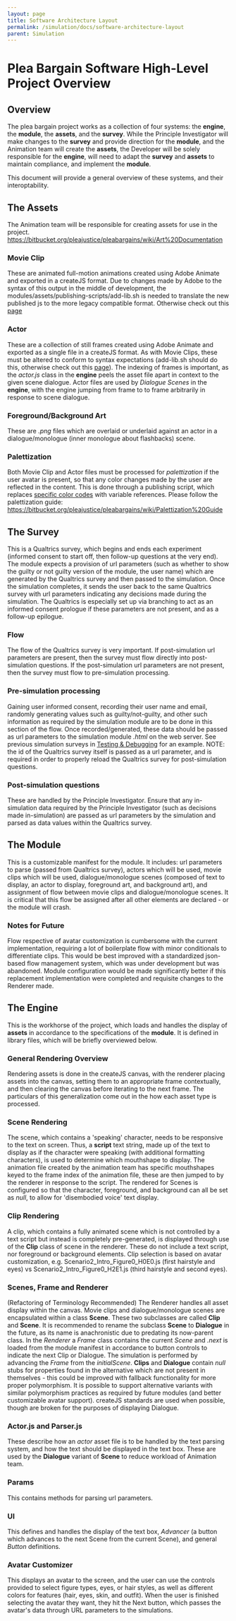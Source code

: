 ```yaml
---
layout: page
title: Software Architecture Layout
permalink: /simulation/docs/software-architecture-layout
parent: Simulation
---
```

# **Plea Bargain Software High-Level Project Overview**

## Overview
The plea bargain project works as a collection of four systems: the **engine**, the **module**, the **assets**, and the **survey**. While the Principle Investigator will make changes to the **survey** and provide direction for the **module**, and the Animation team will create the **assets**, the Developer will be solely responsible for the **engine**, will need to adapt the **survey** and **assets** to maintain compliance, and implement the **module**.

This document will provide a general overview of these systems, and their interoptability.

## The Assets
The Animation team will be responsible for creating assets for use in the project. https://bitbucket.org/pleajustice/pleabargains/wiki/Art%20Documentation

### Movie Clip
These are animated full-motion animations created using Adobe Animate and exported in a createJS format. Due to changes made by Adobe to the syntax of this output in the middle of development, the modules/assets/publishing-scripts/add-lib.sh is needed to translate the new published js to the more legacy compatible format. Otherwise check out this <a title="Adobe Animate Publishing to JS section of Testing & Debugging" href="https://bitbucket.org/pleajustice/pleabargains/wiki/Testing%20Debugging">page</a>

### Actor
These are a collection of still frames created using Adobe Animate and exported as a single file in a createJS format. As with Movie Clips, these must be altered to conform to syntax expectations (add-lib.sh should do this, otherwise check out this <a title="Adobe Animate Publishing to JS section of Testing & Debugging" href="https://bitbucket.org/pleajustice/pleabargains/wiki/Testing%20Debugging">page</a>). The indexing of frames is important, as the *actor.js* class in the **engine** peels the asset file apart in context to the given scene dialogue. Actor files are used by *Dialogue Scenes* in the **engine**, with the engine jumping from frame to to frame arbitrarily in response to scene dialogue.

### Foreground/Background Art
These are *.png* files which are overlaid or underlaid against an actor in a dialogue/monologue (inner monologue about flashbacks) scene.

### Palettization
Both Movie Clip and Actor files must be processed for *palettization* if the user avatar is present, so that any color changes made by the user are reflected in the content. This is done through a publishing script, which replaces <a href="https://bitbucket.org/pleajustice/pleabargains/wiki/Palettization%20Guide" title="Palettization Guide Wiki">specific color codes</a> with variable references. Please follow the palettization guide: https://bitbucket.org/pleajustice/pleabargains/wiki/Palettization%20Guide

## The Survey
This is a Qualtrics survey, which begins and ends each experiment (informed consent to start off, then follow-up questions at the very end). The module expects a provision of url parameters (such as whether to show the guilty or not guilty version of the module, the user name) which are generated by the Qualtrics survey and then passed to the simulation. Once the simulation completes, it sends the user back to the same Qualtrics survey with url parameters indicating any decisions made during the simulation. The Qualtrics is especially set up via branching to act as an informed consent prologue if these parameters are not present, and as a follow-up epilogue.

### Flow
The flow of the Qualtrics survey is very important. If post-simulation url parameters are present, then the survey must flow directly into post-simulation questions. If the post-simulation url parameters are not present, then the survey must flow to pre-simulation processing.

### Pre-simulation processing
Gaining user informed consent, recording their user name and email, randomly generating values such as guilty/not-guilty, and other such information as required by the simulation module are to be done in this section of the flow. Once recorded/generated, these data should be passed as url parameters to the simulation module *.html* on the web server. See previous simulation surveys in <a href="https://bitbucket.org/pleajustice/pleabargains/wiki/Testing%20Debugging" title="Testing &amp; Debugging Wiki">Testing &amp; Debugging</a> for an example. NOTE: the id of the Qualtrics survey itself is passed as a url parameter, and is required in order to properly reload the Qualtrics survey for post-simulation questions.

### Post-simulation questions
These are handled by the Principle Investigator. Ensure that any in-simulation data required by the Principle Investigator (such as decisions made in-simulation) are passed as url parameters by the simulation and parsed as data values within the Qualtrics survey.

## The Module
This is a customizable manifest for the module. It includes: url parameters to parse (passed from Qualtrics survey), actors which will be used, movie clips which will be used, dialogue/monologue scenes (composed of text to display, an actor to display, foreground art, and background art), and assignment of flow between movie clips and dialogue/monologue scenes. It is critical that this flow be assigned after all other elements are declared - or the module will crash.

### Notes for Future
Flow respective of avatar customization is cumbersome with the current implementation, requiring a lot of boilerplate flow with minor conditionals to differentiate clips. This would be best improved with a standardized json-based flow management system, which was under development but was abandoned. Module configuration would be made significantly better if this replacement implementation were completed and requisite changes to the Renderer made.

## The Engine
This is the workhorse of the project, which loads and handles the display of **assets** in accordance to the specifications of the **module**. It is defined in library files, which will be briefly overviewed below.

### General Rendering Overview
Rendering assets is done in the createJS canvas, with the renderer placing assets into the canvas, setting them to an appropriate frame contextually, and then clearing the canvas before iterating to the next frame. The particulars of this generalization come out in the how each asset type is processed.

### Scene Rendering

The scene, which contains a 'speaking' character, needs to be responsive to the text on screen. Thus, a **script** text string, made up of the text to display as if the character were speaking (with additional formatting characters), is used to determine which mouthshape to display. The animation file created by the animation team has specific mouthshapes keyed to the frame index of the animation file, these are then jumped to by the renderer in response to the script. The rendered for Scenes is configured so that the character, foreground, and background can all be set as *null*, to allow for 'disembodied voice' text display.

### Clip Rendering

A clip, which contains a fully animated scene which is not controlled by a text script but instead is completely pre-generated, is displayed through use of the **Clip** class of scene in the renderer. These do not include a text script, nor foreground or background elements. Clip selection is based on avatar customization, e.g. Scenario2_Intro_Figure0_H0E0.js (first hairstyle and eyes) vs Scenario2_Intro_Figure0_H2E1.js (third hairstyle and second eyes).


### Scenes, Frame and Renderer
(Refactoring of Terminology Recommended) The Renderer handles all asset display within the canvas. Movie clips and dialogue/monologue scenes are encapsulated within a class **Scene**. These two subclasses are called **Clip** and **Scene**. It is recommended to rename the subclass **Scene** to **Dialogue** in the future, as its name is anachronistic due to predating its now-parent class. In the *Renderer* a *Frame* class contains the current *Scene* and *.next* is loaded from the module manifest in accordance to button controls to indicate the next Clip or Dialogue. The simulation is performed by advancing the *Frame* from the *initialScene*. **Clips** and **Dialogue** contain *null* stubs for properties found in the alternative which are not present in themselves - this could be improved with fallback functionality for more proper polymorphism. It is possible to support alternative variants with similar polymorphism practices as required by future modules (and better customizable avatar support). createJS standards are used when possible, though are broken for the purposes of displaying Dialogue.

### Actor.js and Parser.js
These describe how an *actor* asset file is to be handled by the text parsing system, and how the text should be displayed in the text box. These are used by the **Dialogue** variant of **Scene** to reduce workload of Animation team.

### Params
This contains methods for parsing url parameters.

### UI
This defines and handles the display of the text box, *Advancer* (a button which advances to the next Scene from the current Scene), and general *Button* definitions.

### Avatar Customizer
This displays an avatar to the screen, and the user can use the controls provided to select figure types, eyes, or hair styles, as well as different colors for features (hair, eyes, skin, and outfit). When the user is finished selecting the avatar they want, they hit the Next button, which passes the avatar's data through URL parameters to the simulations.

<!-- commented out Deprecated items
## Flow
This is an abandoned work-in-progress to replace the existing module manifest and scene display/transitioning methodology.

## New Renderer
This is an abandoned class.
-->
